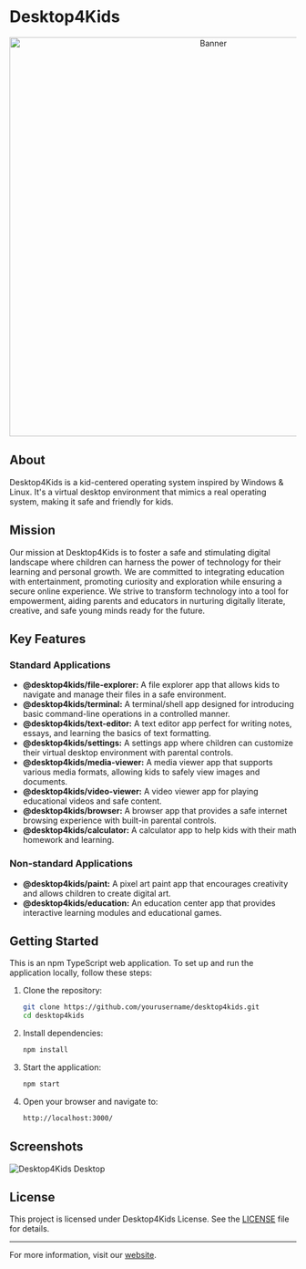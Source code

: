 # Desktop4Kids


<p align="center">
  <img src="https://desktop4kids.com/img/banner-logo-title.png" alt="Banner" width="700">
</p>

## About

Desktop4Kids is a kid-centered operating system inspired by Windows & Linux. It's a virtual desktop environment that mimics a real operating system, making it safe and friendly for kids.

## Mission

Our mission at Desktop4Kids is to foster a safe and stimulating digital landscape where children can harness the power of technology for their learning and personal growth. We are committed to integrating education with entertainment, promoting curiosity and exploration while ensuring a secure online experience. We strive to transform technology into a tool for empowerment, aiding parents and educators in nurturing digitally literate, creative, and safe young minds ready for the future.

## Key Features

### Standard Applications

- **@desktop4kids/file-explorer:** A file explorer app that allows kids to navigate and manage their files in a safe environment.
- **@desktop4kids/terminal:** A terminal/shell app designed for introducing basic command-line operations in a controlled manner.
- **@desktop4kids/text-editor:** A text editor app perfect for writing notes, essays, and learning the basics of text formatting.
- **@desktop4kids/settings:** A settings app where children can customize their virtual desktop environment with parental controls.
- **@desktop4kids/media-viewer:** A media viewer app that supports various media formats, allowing kids to safely view images and documents.
- **@desktop4kids/video-viewer:** A video viewer app for playing educational videos and safe content.
- **@desktop4kids/browser:** A browser app that provides a safe internet browsing experience with built-in parental controls.
- **@desktop4kids/calculator:** A calculator app to help kids with their math homework and learning.

### Non-standard Applications

- **@desktop4kids/paint:** A pixel art paint app that encourages creativity and allows children to create digital art.
- **@desktop4kids/education:** An education center app that provides interactive learning modules and educational games.

## Getting Started

This is an npm TypeScript web application. To set up and run the application locally, follow these steps:

1. Clone the repository:
    ```sh
    git clone https://github.com/yourusername/desktop4kids.git
    cd desktop4kids
    ```

2. Install dependencies:
    ```sh
    npm install
    ```

3. Start the application:
    ```sh
    npm start
    ```

4. Open your browser and navigate to:
    ```sh
    http://localhost:3000/
    ```

## Screenshots

![Desktop4Kids Desktop](https://desktop4kids.com/img/desktop4kids-Desktop.png)


## License

This project is licensed under Desktop4Kids License. See the [LICENSE](LICENSE) file for details.

---

For more information, visit our [website](https://desktop4kids.com).

